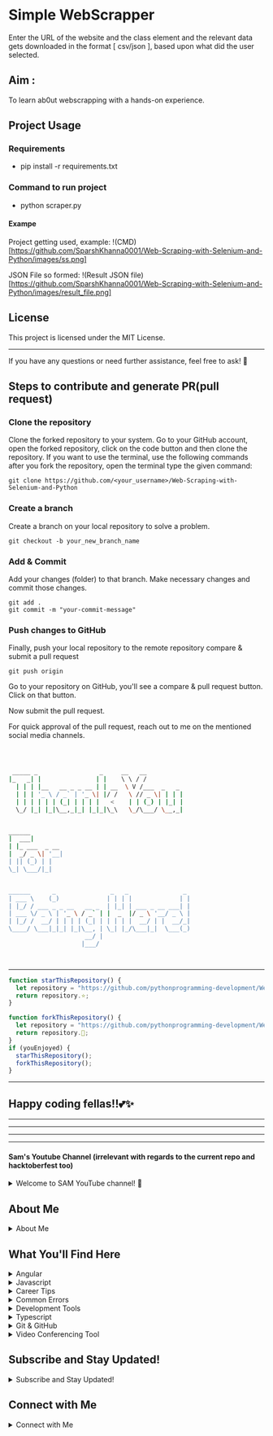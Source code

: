 # Simple WebScrapper

Enter the URL of the website and the class element and the relevant data gets downloaded in the format [ csv/json ], based upon what did the user selected.

## Aim :
To learn ab0ut webscrapping with a hands-on experience.

## Project Usage

### Requirements

- pip install -r requirements.txt


### Command to run project

- python scraper.py

#### Exampe

Project getting used, example:
!(CMD)[https://github.com/SparshKhanna0001/Web-Scraping-with-Selenium-and-Python/images/ss.png]

JSON File so formed:
!(Result JSON file)[https://github.com/SparshKhanna0001/Web-Scraping-with-Selenium-and-Python/images/result_file.png]


## License

This project is licensed under the MIT License.

---

If you have any questions or need further assistance, feel free to ask! 🚀

## Steps to contribute and generate PR(pull request)

### Clone the repository

Clone the forked repository to your system. Go to your GitHub account, open the forked repository, click on the code button and then clone the repository.
If you want to use the terminal, use the following commands after you fork the repository, open the terminal type the given command:

```
git clone https://github.com/<your_username>/Web-Scraping-with-Selenium-and-Python
```

### Create a branch

Create a branch on your local repository to solve a problem.

```
git checkout -b your_new_branch_name
```

### Add & Commit

Add your changes (folder) to that branch.
Make necessary changes and commit those changes.

```
git add .
git commit -m "your-commit-message"
```

### Push changes to GitHub

Finally, push your local repository to the remote repository compare & submit a pull request

```
git push origin
```

Go to your repository on GitHub, you'll see a compare & pull request button. Click on that button.

Now submit the pull request.

For quick approval of the pull request, reach out to me on the mentioned social media channels.

```bash



 _____ _                 _     __   __
|_   _| |               | |    \ \ / /
  | | | |__   __ _ _ __ | | __  \ V /___  _   _
  | | | '_ \ / _` | '_ \| |/ /   \ // _ \| | | |
  | | | | | | (_| | | | |   <    | | (_) | |_| |
  \_/ |_| |_|\__,_|_| |_|_|\_\   \_/\___/ \__,_|


______
|  ___|
| |_ ___  _ __
|  _/ _ \| '__|
| || (_) | |
\_| \___/|_|


______      _               _   _               _
| ___ \    (_)             | | | |             | |
| |_/ / ___ _ _ __   __ _  | |_| | ___ _ __ ___| |
| ___ \/ _ \ | '_ \ / _` | |  _  |/ _ \ '__/ _ \ |
| |_/ /  __/ | | | | (_| | | | | |  __/ | |  __/_|
\____/ \___|_|_| |_|\__, | \_| |_/\___|_|  \___(_)
                     __/ |
                    |___/




```

---

```javascript
function starThisRepository() {
  let repository = "https://github.com/pythonprogramming-development/Web-Scraping-with-Selenium-and-Python";
  return repository.⭐;
}

function forkThisRepository() {
  let repository = "https://github.com/pythonprogramming-development/Web-Scraping-with-Selenium-and-Python"
  return repository.🍴;
}
if (youEnjoyed) {
  starThisRepository();
  forkThisRepository();
}
```

---

## Happy coding fellas!!💕✨

---
---
---
---

#### Sam's Youtube Channel (irrelevant with regards to the current repo and hacktoberfest too) 

<details>
  <summary>Welcome to SAM YouTube channel! 🎉</summary>
  In this channel, I share exciting content related to web development. Whether you're interested in Angular, Javascript, or Productivity tips, you'll find something valuable here.

  [YouTube Channel](http://youtube.com/@neweraofcoding)
</details>

## About Me

<details>
  <summary>About Me</summary>
  I'm Sam, and I'm passionate about product engineering and web development. I create videos that will help you learn web development.
</details>

## What You'll Find Here

<details>
  <summary>Angular</summary>
  Learn the fundamentals. I explained everything you need to get started with this JavaScript framework written in TypeScript. It is the web development framework for building the future. works at any scale. Loved by millions. Build for everyone. open-source framework for building single-page client applications using HTML and TypeScript.
</details>

<details>
  <summary>Javascript</summary>
  JavaScript is a powerful programming language that can add interactivity to a website. JavaScript is easy to learn. It's the foundation of frontend web development.
</details>

<details>
  <summary>Career Tips</summary>
  Self-assessment, goal setting, action planning, implementation, and refinement. By following these steps, you can develop a road map for achieving your career goals. Tips to improve your career development. Cultivating a beginner's mindset is a critical part of career growth. critical part of your professional growth.
</details>

<details>
  <summary>Common Errors</summary>
  Mistakes to Avoid in Software Development Projects.
</details>

<details>
  <summary>Development Tools</summary>
  Top Software Development Tools List.
</details>

<details>
  <summary>Typescript</summary>
  TypeScript extends JavaScript by adding types to the language. TypeScript speeds up your development experience by catching errors. TypeScript can help enhance and improve your web development projects.
</details>

<details>
  <summary>Git & GitHub</summary>
  GitHub is where over 100 million developers shape the future of software together. Contribute to the open-source community and manage Git repositories. This practical guide gets you to jump right into using GitHub, learning the basics of Git. Git and GitHub are two of the most essential tools in the world of software development.
</details>

<details>
  <summary>Video Conferencing Tool</summary>
  Unlock the potential of video conferencing software development. Dive into our guide for insights on key features and cost factors. If you're looking to integrate video communication into your app or planning to build a video streaming/conference app from scratch, create a fully customized audio & video conferencing app.
</details>

## Subscribe and Stay Updated!

<details>
  <summary>Subscribe and Stay Updated!</summary>
  Don't miss out on new videos! Subscribe to my channel and hit the notification bell 🔔 to receive updates whenever I upload fresh content. Let's learn, laugh, and explore together!

  [Subscribe to My Channel!](http://youtube.com/@neweraofcoding)
</details>

## Connect with Me

<details>
  <summary>Connect with Me</summary>
  - **YouTube**: [YouTube Channel Link](http://youtube.com/@neweraofcoding)
  - **Facebook**: [Facebook Page Link](https://www.facebook.com/learnangular2plus/)
  - **Instagram**: [Instagram Page Link](https://www.instagram.com/angular_development/)
  
  Feel free to reach out, comment on videos, and share your thoughts. I appreciate your support! 🙌
</details>
